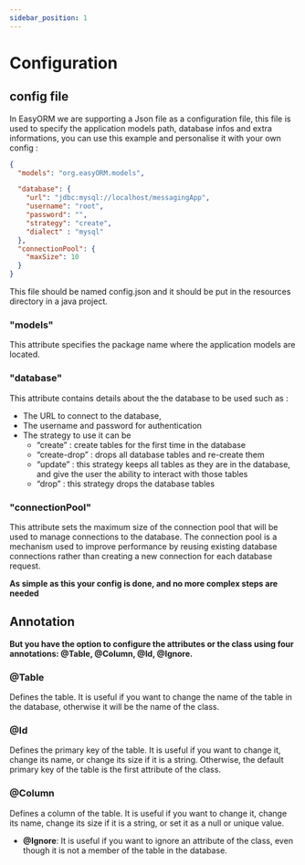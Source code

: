 ```yaml
---
sidebar_position: 1
---
```

# Configuration
## config file
In EasyORM we are supporting a Json file as a configuration file, this file is used to specify the application models path, database infos and extra informations, you can use this example and personalise it with your own config :

```json  title="src/main/java/ressources/config.json"
{
  "models": "org.easyORM.models",

  "database": {
    "url": "jdbc:mysql://localhost/messagingApp",
    "username": "root",
    "password": "",
    "strategy": "create",
    "dialect" : "mysql"
  },
  "connectionPool": {
    "maxSize": 10
  }
}
```

This file should be named config.json and it should be put in the resources directory in a java project.

### "models"
  This attribute specifies the package name where the application models are located.
### "database" 
This attribute contains details about the the database to be used such as :
  - The URL to connect to the database,
  - The username and password for authentication
  - The strategy to use it can be
    - “create” : create tables for the first time in the database
    - “create-drop” : drops all database tables and re-create them
    - “update” : this strategy keeps all tables as they are in the database, and give the user the ability to interact with those tables
    - “drop” : this strategy drops the database tables

### "connectionPool" 
  This attribute sets the maximum size of the connection pool that will be used to manage connections to the database. The connection pool is a mechanism used to improve performance by reusing existing database connections rather than creating a new connection for each database request.

**As simple as this your config is done, and no more complex steps are needed**

## Annotation
**But you have the option to configure the attributes or the class using four annotations: @Table, @Column, @Id, @Ignore.**

### @Table 
Defines the table. It is useful if you want to change the name of the table in the database, otherwise it will be the name of the class.
### @Id
 Defines the primary key of the table. It is useful if you want to change it, change its name, or change its size if it is a string. Otherwise, the default primary key of the table is the first attribute of the class.
### @Column
 Defines a column of the table. It is useful if you want to change it, change its name, change its size if it is a string, or set it as a null or unique value.
- **@Ignore**: It is useful if you want to ignore an attribute of the class, even though it is not a member of the table in the database.